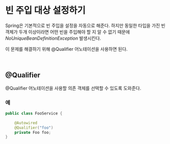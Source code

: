 # 빈 주입 대상 설정하기

Spring은 기본적으로 빈 주입을 설정을 자동으로 해준다. 하지만 동일한 타입을 가진 빈 객체가 두개 이상이라면 어떤 빈을 주입해야 할 지 알 수 없기 때문에 *NoUniqueBeanDefinitionException* 발생시킨다.

이 문제를 해결하기 위해 @Qualifier 어노테이션을 사용하면 된다.

</br >

## @Qualifier

@Qualifier 어노테이션을 사용할 의존 객체를 선택할 수 있도록 도와준다.

### 예

~~~java
public class FooService {
     
    @Autowired
    @Qualifier("foo")
    private Foo foo;
}
~~~

